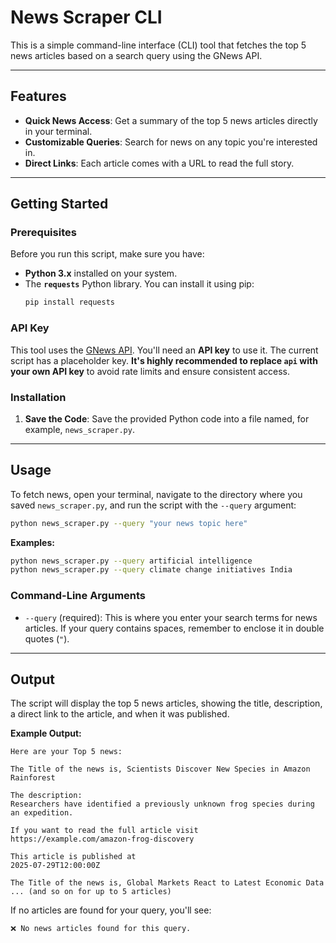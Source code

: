 # News Scraper CLI

This is a simple command-line interface (CLI) tool that fetches the top 5 news articles based on a search query using the GNews API.

-----

## Features

  * **Quick News Access**: Get a summary of the top 5 news articles directly in your terminal.
  * **Customizable Queries**: Search for news on any topic you're interested in.
  * **Direct Links**: Each article comes with a URL to read the full story.

-----

## Getting Started

### Prerequisites

Before you run this script, make sure you have:

  * **Python 3.x** installed on your system.
  * The **`requests`** Python library. You can install it using pip:
    ```bash
    pip install requests
    ```

### API Key

This tool uses the [GNews API](https://gnews.io/). You'll need an **API key** to use it. The current script has a placeholder key. **It's highly recommended to replace `api` with your own API key** to avoid rate limits and ensure consistent access.

### Installation

1.  **Save the Code**: Save the provided Python code into a file named, for example, `news_scraper.py`.

-----

## Usage

To fetch news, open your terminal, navigate to the directory where you saved `news_scraper.py`, and run the script with the `--query` argument:

```bash
python news_scraper.py --query "your news topic here"
```

**Examples:**

```bash
python news_scraper.py --query artificial intelligence
python news_scraper.py --query climate change initiatives India
```

### Command-Line Arguments

  * `--query` (required): This is where you enter your search terms for news articles. If your query contains spaces, remember to enclose it in double quotes (`"`).

-----

## Output

The script will display the top 5 news articles, showing the title, description, a direct link to the article, and when it was published.

**Example Output:**

```
Here are your Top 5 news: 

The Title of the news is, Scientists Discover New Species in Amazon Rainforest

The description: 
Researchers have identified a previously unknown frog species during an expedition.

If you want to read the full article visit 
https://example.com/amazon-frog-discovery

This article is published at 
2025-07-29T12:00:00Z

The Title of the news is, Global Markets React to Latest Economic Data
... (and so on for up to 5 articles)
```

If no articles are found for your query, you'll see:

```
❌ No news articles found for this query.
```
